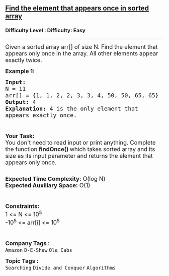 <h2><a href="https://www.geeksforgeeks.org/problems/find-the-element-that-appears-once-in-sorted-array0624/1?page=2&company=D-E-Shaw&sortBy=submissions">Find the element that appears once in sorted array</a></h2><h3>Difficulty Level : Difficulty: Easy</h3><hr><div class="problems_problem_content__Xm_eO"><p><span style="font-size:18px">Given a sorted array arr[] of size N. Find the element that appears only once in the array. All other elements appear exactly twice.&nbsp;</span></p>

<p><strong><span style="font-size:18px">Example 1:</span></strong></p>

<pre><span style="font-size:18px"><strong>Input:</strong>
N = 11
arr[] = {1, 1, 2, 2, 3, 3, 4, 50, 50, 65, 65}
<strong>Output:</strong> 4
<strong>Explanation:</strong> 4 is the only element that 
appears exactly once.</span></pre>

<p>&nbsp;</p>

<p><span style="font-size:18px"><strong>Your Task: &nbsp;</strong><br>
You don't need to read input or print anything. Complete the function<strong> findOnce() </strong>which takes sorted array and its size as its input parameter and returns the element that appears only once.&nbsp;</span></p>

<p><br>
<span style="font-size:18px"><strong>Expected Time Complexity:</strong> O(log N)<br>
<strong>Expected Auxiliary Space:</strong> O(1)</span></p>

<p>&nbsp;</p>

<p><span style="font-size:18px"><strong>Constraints:</strong><br>
1&nbsp;&lt;= N &lt;= 10<sup>5</sup><br>
-10<sup>5</sup>&nbsp;&lt;= arr[i] &lt;=&nbsp;10<sup>5</sup></span></p>

<p>&nbsp;</p>
</div><p><span style=font-size:18px><strong>Company Tags : </strong><br><code>Amazon</code>&nbsp;<code>D-E-Shaw</code>&nbsp;<code>Ola Cabs</code>&nbsp;<br><p><span style=font-size:18px><strong>Topic Tags : </strong><br><code>Searching</code>&nbsp;<code>Divide and Conquer</code>&nbsp;<code>Algorithms</code>&nbsp;
